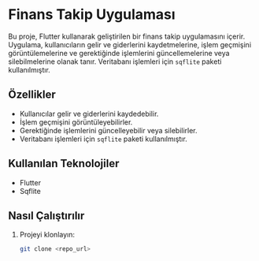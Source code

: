 # Finans Takip Uygulaması

Bu proje, Flutter kullanarak geliştirilen bir finans takip uygulamasını içerir. Uygulama, kullanıcıların gelir ve giderlerini kaydetmelerine, işlem geçmişini görüntülemelerine ve gerektiğinde işlemlerini güncellemelerine veya silebilmelerine olanak tanır. Veritabanı işlemleri için `sqflite` paketi kullanılmıştır.

## Özellikler

- Kullanıcılar gelir ve giderlerini kaydedebilir.
- İşlem geçmişini görüntüleyebilirler.
- Gerektiğinde işlemlerini güncelleyebilir veya silebilirler.
- Veritabanı işlemleri için `sqflite` paketi kullanılmıştır.

## Kullanılan Teknolojiler

- Flutter
- Sqflite

## Nasıl Çalıştırılır

1. Projeyi klonlayın: 
   ```bash
   git clone <repo_url>
